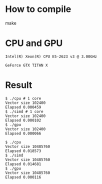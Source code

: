 # How to compile

make

# CPU and GPU

```
Intel(R) Xeon(R) CPU E5-2623 v3 @ 3.00GHz
```


```
GeForce GTX TITAN X
```

# Result

```
$ ./cpu # 1 core
Vector size 102400
Elapsed 0.000459
$ ./simd # 1 core
Vector size 102400
Elapsed 0.000102
$ ./gpu
Vector size 102400
Elapsed 0.000066
```

```
$ ./cpu
Vector size 10485760
Elapsed 0.018573
$ ./simd
Vector size 10485760
Elapsed 0.014681
$ ./gpu
Vector size 10485760
Elapsed 0.000116
```


